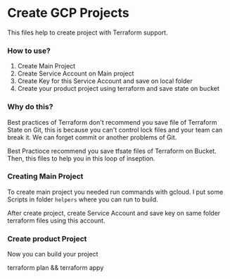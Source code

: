 # Create GCP Projects

This files help to create project with Terraform support.

### How to use?

1. Create Main Project
2. Create Service Account on Main project
3. Create Key for this Service Account and save on local folder
4. Create your product project using terraform and save state on bucket


### Why do this?

Best practices of Terraform don't recommend you save file of Terraform State
on Git, this is because you can't control lock files and your team can break it.
We can forget commit or another problems of Git.

Best Practioce recommend you save tfsate files of Terraform on Bucket.
Then, this files to help you in this loop of inseption.


### Creating Main Project

To create main project you needed run commands with gcloud. I put some Scripts
in folder `helpers` where you can run to build.

After create project, create Service Account and save key on same folder
terraform files using this account.


### Create product Project

Now you can build your project

terraform plan && terraform appy
